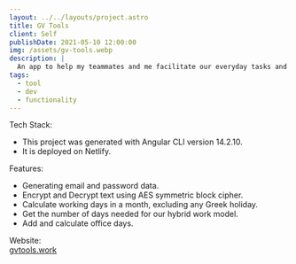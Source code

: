```yaml
---
layout: ../../layouts/project.astro
title: GV Tools
client: Self
publishDate: 2021-05-10 12:00:00
img: /assets/gv-tools.webp
description: |
  An app to help my teammates and me facilitate our everyday tasks and life.
tags:
  - tool
  - dev
  - functionality
---
```


Tech Stack:
- This project was generated with Angular CLI version 14.2.10. 
- It is deployed on Netlify.

Features:
- Generating email and password data.
- Encrypt and Decrypt text using AES symmetric block cipher.
- Calculate working days in a month, excluding any Greek holiday.
- Get the number of days needed for our hybrid work model.
- Add and calculate office days.

Website: <br>
<a href="https://gvtools.work" target="_blank">gvtools.work</a>
